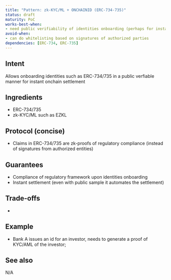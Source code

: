 ```yaml
---
title: "Pattern: zk-KYC/ML + ONCHAINID (ERC-734-735)"
status: draft
maturity: PoC
works-best-when:
- need public verifiability of identities onboarding (perhaps for instant settlement)
avoid-when:
- can do whitelisting based on signatures of authorized parties
dependencies: [ERC-734, ERC-735]
---
```


## Intent
Allows onboarding identities such as ERC-734/735 in a public verfiable manner for instant onchain settlement

## Ingredients
- ERC-734/735
- zk-KYC/ML such as EZKL

## Protocol (concise)
- Claims in ERC-734/735 are zk-proofs of regulatory compliance (instead of signatures from authorized entities)

## Guarantees
- Compliance of regulatory framework upon identities onboarding
- Instant settlement (even with public sample it automates the settlement)

## Trade-offs
- 

## Example
- Bank A issues an id for an investor, needs to generate a proof of KYC/AML of the investor;

## See also
N/A
